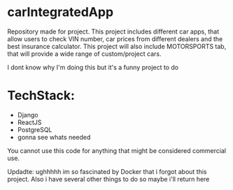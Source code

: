 # carIntegratedApp
Repository made for project. This project includes different car apps, that allow users to check VIN number, car prices from different dealers and the best insurance calculator. This project will also include MOTORSPORTS tab, that will provide a wide range of custom/project cars. 

I dont know why I'm doing this but it's a funny project to do

# TechStack:
* Django
* ReactJS
* PostgreSQL
* gonna see whats needed 


You cannot use this code for anything that might be considered commercial use. 


Updadte: ughhhhh im so fascinated by Docker that i forgot about this project. Also i have several other things to do so maybe i'll return here

